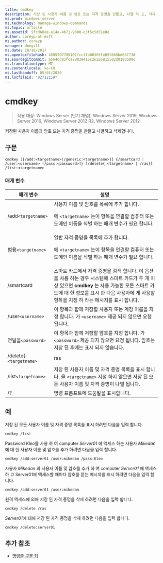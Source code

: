 ```yaml
---
title: cmdkey
description: 저장 된 사용자 이름 및 암호 또는 자격 증명을 만들고, 나열 하 고, 삭제 하는 cmdkey 명령에 대 한 참조 항목입니다.
ms.prod: windows-server
ms.technology: manage-windows-commands
ms.topic: article
ms.assetid: 5fcd68ee-a14a-4b71-9300-c3f5c5d31e8e
author: coreyp-at-msft
ms.author: coreyp
manager: dongill
ms.date: 10/16/2017
ms.openlocfilehash: 4005707785101fcc1fb0030ffe895668bd65f730
ms.sourcegitcommit: ab64dc83fca28039416c26226815502d0193500c
ms.translationtype: MT
ms.contentlocale: ko-KR
ms.lasthandoff: 05/01/2020
ms.locfileid: "82712159"
---
```

# <a name="cmdkey"></a>cmdkey

> 적용 대상: Windows Server (반기 채널), Windows Server 2019, Windows Server 2016, Windows Server 2012 R2, Windows Server 2012

저장된 사용자 이름과 암호 또는 자격 증명을 만들고 나열하고 삭제합니다.

## <a name="syntax"></a>구문

```
cmdkey [{/add:<targetname>|/generic:<targetname>}] {/smartcard | /user:<username> [/pass:<password>]} [/delete{:<targetname> | /ras}] /list:<targetname>
```

### <a name="parameters"></a>매개 변수

| 매개 변수 | 설명 |
| ---------- | ----------- |
| /add`<targetname>` | 사용자 이름 및 암호를 목록에 추가 합니다.<p>에 `<targetname>` 는이 항목을 연결할 컴퓨터 또는 도메인 이름을 식별 하는 매개 변수가 필요 합니다. |
| 범용`<targetname>` | 일반 자격 증명을 목록에 추가 합니다.<p>에 `<targetname>` 는이 항목을 연결할 컴퓨터 또는 도메인 이름을 식별 하는 매개 변수가 필요 합니다. |
| /smartcard | 스마트 카드에서 자격 증명을 검색 합니다. 이 옵션을 사용 하는 경우 시스템에 스마트 카드가 두 개 이상 있으면 **cmdkey** 는 사용 가능한 모든 스마트 카드에 대 한 정보를 표시 한 다음 사용자에 게 사용할 항목을 지정 하 라는 메시지를 표시 합니다. |
| /user`<username>` | 이 항목과 함께 저장할 사용자 또는 계정 이름을 지정 합니다. 가 `<username>` 제공 되지 않으면 요청 됩니다. |
|전달을`<password>` | 이 항목과 함께 저장할 암호를 지정 합니다. 가 `<password>` 제공 되지 않으면 요청 됩니다. 암호는 저장 된 후에는 표시 되지 않습니다. |
| /delete{:`<targetname>` | ras | 목록에서 사용자 이름 및 암호를 삭제 합니다. 을 `<targetname>` 지정 하면 해당 항목이 삭제 됩니다. 가 `/ras` 지정 된 경우에는 저장 된 원격 액세스 항목이 삭제 됩니다. |
| /list`<targetname>` | 저장 된 사용자 이름 및 자격 증명 목록을 표시 합니다. 을 `<targetname>` 지정 하지 않으면 저장 된 모든 사용자 이름 및 자격 증명이 나열 됩니다. |
| /? | 명령 프롬프트에 도움말을 표시합니다. |

## <a name="examples"></a>예

저장 된 모든 사용자 이름 및 자격 증명 목록을 표시 하려면 다음을 입력 합니다.

```
cmdkey /list
```

Password *Kleo*를 사용 하 여 computer *Server01* 에 액세스 하는 사용자 *Mikedan* 에 대 한 사용자 이름 및 암호를 추가 하려면 다음을 입력 합니다.

```
cmdkey /add:server01 /user:mikedan /pass:Kleo
```

사용자 *Mikedan* 의 사용자 이름 및 암호를 추가 하 여 computer *Server01* 에 액세스 하 고 Server01에 액세스할 때마다 암호를 묻는 메시지를 표시 하려면 다음을 입력 합니다.

```
cmdkey /add:server01 /user:mikedan
```

원격 액세스에 의해 저장 된 자격 증명을 삭제 하려면 다음을 입력 합니다.

```
cmdkey /delete /ras
```

*Server01*에 대해 저장 된 자격 증명을 삭제 하려면 다음을 입력 합니다.

```
cmdkey /delete:server01
```

## <a name="additional-references"></a>추가 참조

- [명령줄 구문 키](command-line-syntax-key.md)
